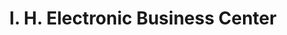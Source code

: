 ---
title: "I. H. Electronic Business Center"
url: /monrovia/i-h-electronic-business-center/
shop: electronics
---
